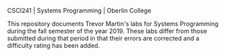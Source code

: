 CSCI241 | Systems Programming | Oberlin College

This repository documents Trevor Martin's labs for Systems Programming during the fall semester of the year 2019. 
These labs differ from those submitted during that period in that their errors are corrected and a difficulty rating has been added.
